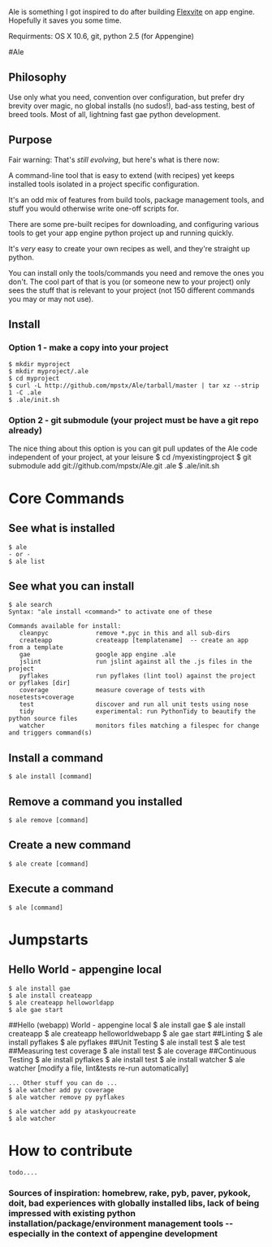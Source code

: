 Ale is something I got inspired to do after building [Flexvite](http://www.flexvite.com "Flexvite") on app engine.   Hopefully it saves you some time.

Requirments:  OS X 10.6, git, python 2.5 (for Appengine)

#Ale 
## Philosophy
Use only what you need, convention over configuration, but prefer dry brevity over magic, no global installs (no sudos!), bad-ass testing, best of breed tools.  Most of all, lightning fast gae python development.

## Purpose
Fair warning:  That's _still evolving_, but here's what is there now:

A command-line tool that is easy to extend (with recipes) yet keeps installed tools isolated in a project specific configuration.  

It's an odd mix of features from build tools, package management tools, and stuff you would otherwise write one-off scripts for.

There are some pre-built recipes for downloading, and configuring various tools to get your app engine python project up and 
running quickly.

It's _very_ easy to create your own recipes as well, and they're straight up python.

You can install only the tools/commands you need and remove the ones you don't.  The cool part of that is you 
(or someone new to your project) only sees the stuff that is relevant to your project (not 150 different commands 
you may or may not use).

## Install
### Option 1 - make a copy into your project
    $ mkdir myproject
    $ mkdir myproject/.ale
    $ cd myproject
    $ curl -L http://github.com/mpstx/Ale/tarball/master | tar xz --strip 1 -C .ale
    $ .ale/init.sh

### Option 2 - git submodule (your project must be have a git repo already)
The nice thing about this option is you can git pull updates of the Ale code independent of your project, at your leisure
    $ cd /myexistingproject
    $ git submodule add git://github.com/mpstx/Ale.git .ale
    $ .ale/init.sh
    
# Core Commands
## See what is installed
    $ ale
    - or - 
    $ ale list
## See what you can install
    $ ale search
    Syntax: "ale install <command>" to activate one of these

    Commands available for install:
       cleanpyc             remove *.pyc in this and all sub-dirs
       createapp            createapp [templatename]  -- create an app from a template
       gae                  google app engine .ale
       jslint               run jslint against all the .js files in the project
       pyflakes             run pyflakes (lint tool) against the project or pyflakes [dir]
       coverage             measure coverage of tests with nosetests+coverage
       test                 discover and run all unit tests using nose
       tidy                 experimental: run PythonTidy to beautify the python source files
       watcher              monitors files matching a filespec for change and triggers command(s)
    
## Install a command
    $ ale install [command]
## Remove a command you installed
    $ ale remove [command]
## Create a new command
    $ ale create [command]
## Execute a command
    $ ale [command]
    
# Jumpstarts
## Hello World - appengine local
    $ ale install gae
    $ ale install createapp
    $ ale createapp helloworldapp
    $ ale gae start

##Hello (webapp) World - appengine local
    $ ale install gae
    $ ale install createapp
    $ ale createapp helloworldwebapp
    $ ale gae start
##Linting
    $ ale install pyflakes
    $ ale pyflakes
##Unit Testing
    $ ale install test
    $ ale test
##Measuring test coverage
    $ ale install test
    $ ale coverage
##Continuous Testing
    $ ale install pyflakes
    $ ale install test
    $ ale install watcher
    $ ale watcher
    [modify a file, lint&tests re-run automatically]
    
    ... Other stuff you can do ...
    $ ale watcher add py coverage
    $ ale watcher remove py pyflakes
    
    $ ale watcher add py ataskyoucreate
    $ ale watcher
    
# How to contribute
    todo....

### Sources of inspiration: homebrew, rake, pyb, paver, pykook, doit, bad experiences with globally installed libs, lack of being impressed with existing python installation/package/environment management tools -- especially in the context of appengine development